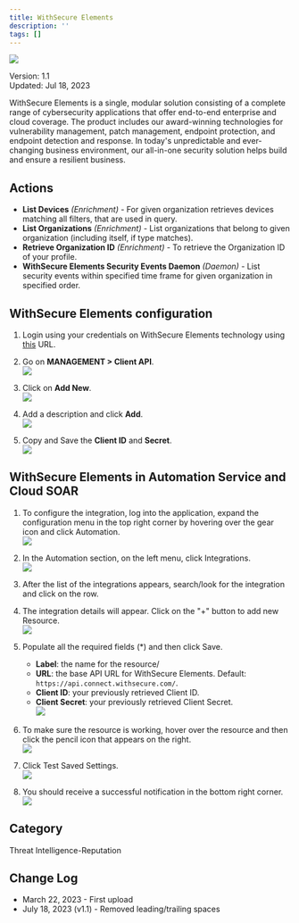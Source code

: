```yaml
---
title: WithSecure Elements
description: ''
tags: []
---
```


![](/img/platform-services/automation-service/app-central/logos/withsecure-elements.png)

Version: 1.1  
Updated: Jul 18, 2023

WithSecure Elements is a single, modular solution consisting of a complete range of cybersecurity applications that offer end-to-end enterprise and cloud coverage. The product includes our award-winning technologies for vulnerability management, patch management, endpoint protection, and endpoint detection and response. In today's unpredictable and ever-changing business environment, our all-in-one security solution helps build and ensure a resilient business.

## Actions

* **List Devices** *(Enrichment)* - For given organization retrieves devices matching all filters, that are used in query.
* **List Organizations** *(Enrichment)* - List organizations that belong to given organization (including itself, if type matches).
* **Retrieve Organization ID** *(Enrichment)* - To retrieve the Organization ID of your profile.
* **WithSecure Elements Security Events Daemon** *(Daemon)* - List security events within specified time frame for given organization in specified order.

## WithSecure Elements configuration

1. Login using your credentials on WithSecure Elements technology using [this](https://elements.withsecure.com/) URL.

1. Go on **MANAGEMENT > Client API**. <br/>![](/img/platform-services/automation-service/app-central/integrations/withsecure-elements/withsecure-elements-1.png)

1. Click on **Add New**. <br/>![](/img/platform-services/automation-service/app-central/integrations/withsecure-elements/withsecure-elements-2.png)

1. Add a description and click **Add**. <br/>![](/img/platform-services/automation-service/app-central/integrations/withsecure-elements/withsecure-elements-3.png)

1. Copy and Save the **Client ID** and **Secret**. <br/>![](/img/platform-services/automation-service/app-central/integrations/withsecure-elements/withsecure-elements-4.png)

## WithSecure Elements in Automation Service and Cloud SOAR

1. To configure the integration, log into the application, expand the configuration menu in the top right corner by hovering over the gear icon and click Automation. <br/>![](/img/platform-services/automation-service/app-central/integrations/withsecure-elements/withsecure-elements-5.png)

1. In the Automation section, on the left menu, click Integrations. <br/>![](/img/platform-services/automation-service/app-central/integrations/withsecure-elements/withsecure-elements-6.png)

1. After the list of the integrations appears, search/look for the integration and click on the row.

1. The integration details will appear. Click on the "+" button to add new Resource. <br/>![](/img/platform-services/automation-service/app-central/integrations/withsecure-elements/withsecure-elements-7.png)

1. Populate all the required fields (\*) and then click Save.
   * **Label**: the name for the resource/
   * **URL**: the base API URL for WithSecure Elements. Default: `https://api.connect.withsecure.com/`.
   * **Client ID**: your previously retrieved Client ID.
   * **Client Secret**: your previously retrieved Client Secret. <br/>![](/img/platform-services/automation-service/app-central/integrations/withsecure-elements/withsecure-elements-8.png)

1. To make sure the resource is working, hover over the resource and then click the pencil icon that appears on the right. <br/>![](/img/platform-services/automation-service/app-central/integrations/withsecure-elements/withsecure-elements-9.png)

1. Click Test Saved Settings. <br/>![](/img/platform-services/automation-service/app-central/integrations/withsecure-elements/withsecure-elements-10.png)

1. You should receive a successful notification in the bottom right corner. <br/>![](/img/platform-services/automation-service/app-central/integrations/withsecure-elements/withsecure-elements-11.png)

## Category

Threat Intelligence-Reputation

## Change Log

* March 22, 2023 - First upload
* July 18, 2023 (v1.1) - Removed leading/trailing spaces
